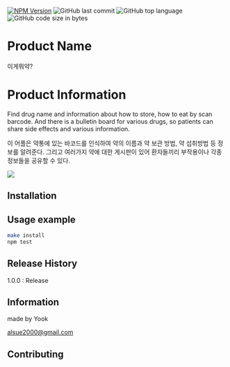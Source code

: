[![NPM Version][npm-image]][npm-url]
<img alt="GitHub last commit" src="https://img.shields.io/github/last-commit/codepam2020/Drug-Information-App">
![GitHub top language](https://img.shields.io/github/languages/top/codepam2020/Drug-Information-App)
![GitHub code size in bytes](https://img.shields.io/github/languages/code-size/codepam2020/Drug-Information-App)

# Product Name

이게뭐약?

# Product Information

Find drug name and information about how to store, how to eat by scan barcode.
And there is a bulletin board for various drugs, so patients can share side effects and various information.

이 어플은 약통에 있는 바코드를 인식하여 약의 이름과 약 보관 방법, 약 섭취방법 등 정보를 알려준다.
그리고 여러가지 약에 대한 게시판이 있어 환자들끼리 부작용이나 각종 정보들을 공유할 수 있다.

![](header.png)

## Installation

<!-- OS X & Linux:

```sh
npm install my-crazy-module --save
```

Windows:

```sh
edit autoexec.bat
```
 -->

## Usage example

<!-- A few motivating and useful examples of how your product can be used. Spice this up with code blocks and potentially more screenshots.

_For more examples and usage, please refer to the [Wiki][wiki]._

## Development setup

Describe how to install all development dependencies and how to run an automated test-suite of some kind. Potentially do this for multiple platforms. -->

```sh
make install
npm test
```

## Release History

1.0.0 : Release

<!-- - 0.2.1
  - CHANGE: Update docs (module code remains unchanged)
- 0.2.0
  - CHANGE: Remove `setDefaultXYZ()`
  - ADD: Add `init()`
- 0.1.1
  - FIX: Crash when calling `baz()` (Thanks @GenerousContributorName!)
- 0.1.0
  - The first proper release
  - CHANGE: Rename `foo()` to `bar()`
- 0.0.1
  - Work in progress -->

## Information

made by Yook

alsue2000@gmail.com

<!--
Your Name – [@YourTwitter](https://twitter.com/dbader_org) – YourEmail@example.com

Distributed under the XYZ license. See `LICENSE` for more information.

[https://github.com/yourname/github-link](https://github.com/dbader/) -->

## Contributing

<!-- 1. Fork it (<https://github.com/yourname/yourproject/fork>)
2. Create your feature branch (`git checkout -b feature/fooBar`)
3. Commit your changes (`git commit -am 'Add some fooBar'`)
4. Push to the branch (`git push origin feature/fooBar`)
5. Create a new Pull Request -->

<!-- Markdown link & img dfn's -->

[npm-image]: https://img.shields.io/npm/v/datadog-metrics.svg?style=flat-square
[npm-url]: https://npmjs.org/package/datadog-metrics
[npm-downloads]: https://img.shields.io/npm/dm/datadog-metrics.svg?style=flat-square
[travis-image]: https://img.shields.io/travis/dbader/node-datadog-metrics/master.svg?style=flat-square
[travis-url]: https://travis-ci.org/dbader/node-datadog-metrics
[wiki]: https://github.com/yourname/yourproject/wiki
